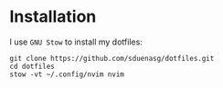 # Installation

I use `GNU Stow` to install my dotfiles:

```
git clone https://github.com/sduenasg/dotfiles.git
cd dotfiles
stow -vt ~/.config/nvim nvim
```
